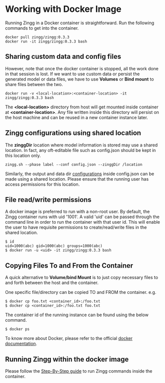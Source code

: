 # Working with Docker Image

Running Zingg in a Docker container is straightforward. Run the following commands to get into the container.

```
docker pull zingg/zingg:0.3.3
docker run -it zingg/zingg:0.3.3 bash
```

## Sharing custom data and config files

However, note that once the docker container is stopped, all the work done in that session is lost. If we want to use custom data or persist the generated model or data files, we have to use **Volumes** or **Bind mount** to share files between the two.

```
docker run -v <local-location>:<container-location> -it zingg/zingg:0.3.3 bash
```

The **\<local-location>** directory from host will get mounted inside container at **\<container-location>**. Any file written inside this directory will persist on the host machine and can be reused in a new container instance later.

## Zingg configurations using shared location

The **zinggDir** location where model information is stored may use a shared location. In fact, any oft-editable file such as config.json should be kept in this location only.

```
zingg.sh --phase label --conf config.json --zinggDir /location
```

Similarly, the output and data dir [configurations](setup/configuration.md) inside config.json can be made using a shared location. Please ensure that the running user has access permissions for this location.

## File read/write permissions

A docker image is preferred to run with a non-root user. By default, the Zingg container runs with uid '1001'. A valid 'uid' can be passed through the command line in order to run the container with that user id. This will enable the user to have requisite permissions to create/read/write files in the shared location.

```
$ id 
uid=1000(abc) gid=1000(abc) groups=1000(abc)
$ docker run -u <uid> -it zingg/zingg:0.3.3 bash
```

## Copying Files To and From the Container

A quick alternative to **Volume/bind Mount** is to just copy necessary files to and forth between the host and the container.

One specific file/directory can be copied TO and FROM the container. e.g.

```
$ docker cp foo.txt <container_id>:/foo.txt
$ docker cp <container_id>:/foo.txt foo.txt
```

The container id of the running instance can be found using the below command.

```
$ docker ps
```

To know more about Docker, please refer to the official [docker documentation](https://docs.docker.com/).

## Running Zingg within the docker image

Please follow the [Step-By-Step guide](https://github.com/zinggAI/zingg/blob/05006f98bde147019403ac9b0360ad61d94c7ffb/docs/stepByStep.md) to run Zingg commands inside the container.
